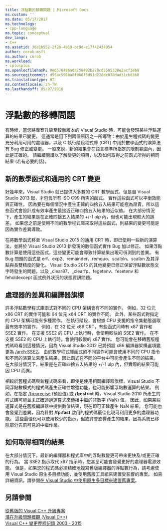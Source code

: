 ```yaml
---
title: 浮點數的移轉問題 | Microsoft Docs
ms.custom: ''
ms.date: 05/17/2017
ms.technology:
- cpp-language
ms.topic: conceptual
dev_langs:
- C++
ms.assetid: 36a1b552-2f2b-4919-bc9d-c17f42434954
author: corob-msft
ms.author: corob
ms.workload:
- cplusplus
ms.openlocfilehash: 0e6578486ada758482b270cd5505338e2acf3eb9
ms.sourcegitcommit: d55ac596ba8f908f5d91d228dc070dad31cb8360
ms.translationtype: HT
ms.contentlocale: zh-TW
ms.lasthandoff: 05/07/2018
---
```

# <a name="floating-point-migration-issues"></a>浮點數的移轉問題  
  
有時候，當您將專案升級至較新版本的 Visual Studio 時，可能會發現某些浮點運算的結果已變更。 這通常是因下列兩個原因之一所導致：由於產生程式碼的變更充分利用可用的處理器，以及 C 執行階段程式庫 (CRT) 中用於數學函式的演算法有 Bug 修正或變更。 一般來說，新的結果會在語言標準所指定的限制範圍內，因此是正確的。 請繼續閱讀以了解變更的項目，以及如何取得之前函式所得的相同結果 (若有必要的話)。  

## <a name="new-math-functions-and-universal-crt-changes"></a>新的數學函式和通用的 CRT 變更  
  
好幾年來，Visual Studio 就已提供大多數的 CRT 數學函式，但是自 Visual Studio 2013 起，才包含所有 ISO C99 所需的函式。 實作這些函式可以平衡效能與正確性。 因為要在每個情況中產生正確的四捨五入結果可能極為昂貴，所以這些函式會設計成有效率產生最接近正確四捨五入結果的近似值。 在大部分情況下，產生的結果是在正確四捨五入結果的 +/-1 *ulp* 內，但也可能出現較大的誤差。 如果您之前是使用不同的數學程式庫來取得這些函式，則結果的變更可能是因為實作差異導致。   
    
在將數學函式移至 Visual Studio 2015 的通用 CRT 時，即已使用一些新的演算法，並將於 Visual Studio 2013 新發現的數個函式實作 Bug 加以修正。 如果浮點數計算是使用這些函式，這些變更可能會導致計算結果出現可偵測到的差異。 有 Bug 問題的函式是 erf、exp2、remainder、remquo、scalbln、scalbn 及其浮點與長雙精度的變化。  Visual Studio 2015 的其他變更已修正保留浮點數狀態文字時發生的問題，以及 _clear87、_clearfp、fegetenv、fesetenv 和 feholdexcept 函式例外狀況的狀態資訊問題。  
  
## <a name="processor-differences-and-compiler-flags"></a>處理器的差異和編譯器旗標  
  
許多浮點數學程式庫函式對不同的 CPU 架構會有不同的實作。 例如，32 位元 x86 CRT 的實作可能和 64 位元 x64 CRT 的實作不同。 此外，某些函式對指定的 CPU 架構可能有多種實作。 在執行階段，會根據 CPU 支援的指令集動態選取最有效率的實作。 例如，在 32 位元 x86 CRT，有些函式同時有 x87 實作和 SSE2 實作。 在支援 SSE2 的 CPU 上執行時，會使用較快的 SSE2 實作。 在不支援 SSE2 的 CPU 上執行時，會使用較慢的 x87 實作。 您可能會在移轉舊版程式碼時看到這種情況，因為 Visual Studio 2012 已將預設 x86 編譯器架構選項變更為 [/arch:SSE2](../build/reference/arch-x86.md)。 由於數學程式庫函式的不同實作可能會使用不同的 CPU 指令和不同的演算法來產生結果，因此函式在不同的平台中可能會產生不同的結果。 在大部分情況下，結果是在正確四捨五入結果的 +/-1 ulp 內，但實際的結果可能因 CPU 而異。  
  
相較於舊程式碼與新程式碼來看，即使是使用相同編譯器旗標，Visual Studio 不同浮點數模式的程式碼產生正確性增強功能，也可能影響浮點數運算的結果。 例如，在指定 [/fp:precise](../build/reference/fp-specify-floating-point-behavior.md) (預設值) 或 **/fp:strict** 時，Visual Studio 2010 所產生的程式碼可能並未正確透過運算式來傳播中繼的非數字 (NaN) 值。 因此，如果某些運算式是在舊版編譯器中提供數值結果，現在即可正確產生 NaN 結果。 您可能也會發覺到差異，因為針對 **/fp:fast** 啟用的程式碼最佳化現可利用更多的處理器功能。 這些最佳化可以使用較少的指示，但或許會影響產生的結果，因為系統已移除部分先前可見的中繼作業。  
  
## <a name="how-to-get-identical-results"></a>如何取得相同的結果  
  
在大部分情況下，最新的編譯器和程式庫中的浮點數變更可帶來更快及/或更正確的行為。 當 SSE2 指示取代 x87 指示時，您甚至可能會發覺更好的處理器電源效能。 但是，如果您的程式碼必須精確地複寫舊版編譯器的浮點數行為，請考慮使用 Visual Studio 原生多目標功能，並使用舊版工具組來建置受影響的專案。 如需詳細資訊，請參閱[在 Visual Studio 中使用原生多目標來建置舊專案](use-native-multi-targeting.md)。  
  
## <a name="see-also"></a>另請參閱  
  
[從舊版的 Visual C++ 升級專案](upgrading-projects-from-earlier-versions-of-visual-cpp.md)  
[潛在升級問題概觀 (Visual C++)](overview-of-potential-upgrade-issues-visual-cpp.md)  
[Visual C++ 變更歷程記錄 2003 - 2015](visual-cpp-change-history-2003-2015.md)  
